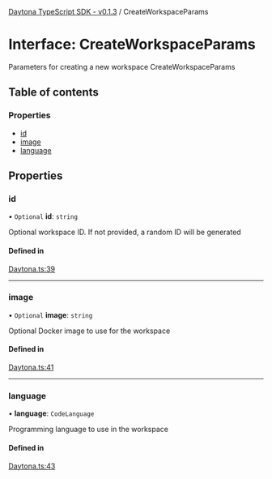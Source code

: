 [Daytona TypeScript SDK - v0.1.3](../README.md) / CreateWorkspaceParams

# Interface: CreateWorkspaceParams

Parameters for creating a new workspace
 CreateWorkspaceParams

## Table of contents

### Properties

- [id](CreateWorkspaceParams.md#id)
- [image](CreateWorkspaceParams.md#image)
- [language](CreateWorkspaceParams.md#language)

## Properties

### id

• `Optional` **id**: `string`

Optional workspace ID. If not provided, a random ID will be generated

#### Defined in

[Daytona.ts:39](https://github.com/daytonaio/sdk/blob/626c9044a00981097946c265eb07e895370c02bc/packages/typescript/src/Daytona.ts#L39)

___

### image

• `Optional` **image**: `string`

Optional Docker image to use for the workspace

#### Defined in

[Daytona.ts:41](https://github.com/daytonaio/sdk/blob/626c9044a00981097946c265eb07e895370c02bc/packages/typescript/src/Daytona.ts#L41)

___

### language

• **language**: `CodeLanguage`

Programming language to use in the workspace

#### Defined in

[Daytona.ts:43](https://github.com/daytonaio/sdk/blob/626c9044a00981097946c265eb07e895370c02bc/packages/typescript/src/Daytona.ts#L43)

